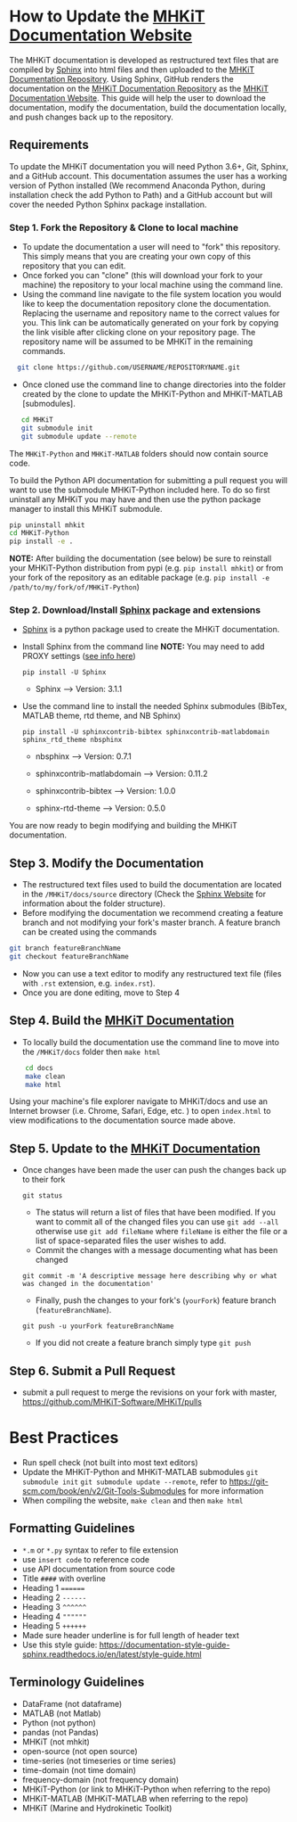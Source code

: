 
# How to Update the [MHKiT Documentation Website](https://MHKiT-Software.github.io/MHKiT/)
The MHKiT documentation is developed as restructured text files that are compiled by [Sphinx](http://www.sphinx-doc.org/en/master/) into html files and then uploaded to the [MHKiT Documentation Repository](https://github.com/MHKiT-Software/MHKiT). Using Sphinx, GitHub renders the documentation on the [MHKiT Documentation Repository](https://github.com/MHKiT-Software/MHKiT/) as the [MHKiT Documentation Website](https://MHKiT-Software.github.io/MHKiT/). This guide will help the user to download the documentation, modify the documentation, build the documentation locally, and push changes back up to the repository.


## Requirements

To update the MHKiT documentation you will need Python 3.6+, Git, Sphinx, and a GitHub account. This documentation assumes the user has a working version of Python installed (We recommend Anaconda Python, during installation check the add Python to Path) and a GitHub account but will cover the needed Python Sphinx package installation.

### Step 1. Fork the Repository & Clone to local machine
  - To update the documentation a user will need to "fork" this repository. This simply means that you are creating your own copy of this repository that you can edit.
  - Once forked you can "clone" (this will download your fork to your machine) the repository to your local machine using the command line.
  - Using the command line navigate to the file system location you would like to keep the documentation repository clone the documentation. Replacing the username and repository name to the correct values for you. This link can be automatically generated on your fork by copying the link visible after clicking clone on your repository page. The repository name will be assumed to be MHKiT in the remaining commands.
  ```bash
    git clone https://github.com/USERNAME/REPOSITORYNAME.git
  ```
  - Once cloned use the command line to change directories into the folder created by the clone to update the  MHKiT-Python and MHKiT-MATLAB [submodules].
  
  ```bash
     cd MHKiT
     git submodule init
     git submodule update --remote
  ```
  The ``MHKiT-Python`` and ``MHKiT-MATLAB`` folders should now contain source code.
  
  To build the Python API documentation for submitting a pull request you will want to use the submodule MHKiT-Python included here. To do so first uninstall any MHKiT you may have and then use the python package manager to install this MHKiT submodule.
  
  ```bash
  pip uninstall mhkit
  cd MHKiT-Python
  pip install -e .
  ```
   **NOTE:** After building the documentation (see below) be sure to reinstall your MHKiT-Python distribution from pypi (e.g. `pip install mhkit`) or from your fork of the repository as an editable package (e.g. `pip install -e /path/to/my/fork/of/MHKiT-Python`)

### Step 2. Download/Install [Sphinx](http://www.sphinx-doc.org/en/stable/index.html) package and extensions
  - [Sphinx]((http://www.sphinx-doc.org/en/master/usage/installation.html)) is a python package used to create the MHKiT documentation.

  - Install Sphinx from the command line
   **NOTE:** You may need to add PROXY settings ([see info here](https://cinhtau.net/2018/04/16/python-proxy-windows/))
    
    ```pip install -U Sphinx```
  
    - Sphinx --> Version: 3.1.1

  - Use the command line to install the needed Sphinx submodules (BibTex, MATLAB theme, rtd theme, and NB Sphinx)

     ```pip install -U sphinxcontrib-bibtex sphinxcontrib-matlabdomain sphinx_rtd_theme nbsphinx```

      - nbsphinx  --> Version: 0.7.1

      - sphinxcontrib-matlabdomain  --> Version: 0.11.2 

      - sphinxcontrib-bibtex --> Version: 1.0.0

      - sphinx-rtd-theme --> Version: 0.5.0

You are now ready to begin modifying and building the MHKiT documentation.

## Step 3. Modify the Documentation

- The restructured text files used to build the documentation are located in the ``/MHKiT/docs/source`` directory (Check the [Sphinx Website](http://www.sphinx-doc.org/en/master/) for information about the folder structure).
- Before modifying the documentation we recommend creating a feature branch and not modifying your fork's master branch. A feature branch can be created using the commands
```bash
git branch featureBranchName
git checkout featureBranchName
```
- Now you can use a text editor to modify any restructured text file (files with `.rst` extension, e.g. `index.rst`).
- Once you are done editing, move to Step 4

## Step 4. Build the [MHKiT Documentation](https://MHKiT-Software.github.io/MHKiT/)
- To locally build the documentation use the command line to move into the ``/MHKiT/docs`` folder then `make html`
```bash
    cd docs
    make clean
    make html
```
Using your machine's file explorer navigate to MHKiT/docs and use an Internet browser (i.e. Chrome, Safari, Edge, etc. ) to open `index.html` to view modifications to the documentation source made above.


## Step 5. Update to the [MHKiT Documentation](https://MHKiT-Software.github.io/MHKiT/)
- Once changes have been made the user can push the changes back up to their fork


  ```Shell
  git status
  ```
  - The status will return a list of files that have been modified. If you want to commit all of the changed files you can use `git add --all` otherwise use `git add fileName` where `fileName` is either the file or a list of space-separated files the user wishes to add.
  - Commit the changes with a message documenting what has been changed
  ```
  git commit -m 'A descriptive message here describing why or what was changed in the documentation'
  ```
  - Finally, push the changes to your fork's (``yourFork``) feature branch (``featureBranchName``).
  ```
  git push -u yourFork featureBranchName
  ```
  - If you did not create a feature branch simply type `git push` 

## Step 6. Submit a Pull Request
- submit a pull request to merge the revisions on your fork with master, https://github.com/MHKiT-Software/MHKiT/pulls

# Best Practices
  - Run spell check (not built into most text editors)
  - Update the MHKiT-Python and MHKiT-MATLAB submodules ``git submodule init`` ``git submodule update --remote``, refer to https://git-scm.com/book/en/v2/Git-Tools-Submodules for more information
  - When compiling the website, ``make clean`` and then ``make html``

## Formatting Guidelines
  - `*.m` or `*.py` syntax to refer to file extension
  - use ``insert code`` to reference code
  - use API documentation from source code
  - Title `####` with overline
  - Heading 1 `======`
  - Heading 2 `------`
  - Heading 3 `^^^^^^`
  - Heading 4 `""""""`
  - Heading 5 `++++++`
  - Made sure header underline is for full length of header text
  - Use this style guide: https://documentation-style-guide-sphinx.readthedocs.io/en/latest/style-guide.html

## Terminology Guidelines
  - DataFrame (not dataframe)
  - MATLAB (not Matlab)
  - Python (not python)
  - pandas (not Pandas)
  - MHKiT (not mhkit)
  - open-source (not open source)
  - time-series (not timeseries or time series)
  - time-domain (not time domain)
  - frequency-domain (not frequency domain)
  - MHKiT-Python (or link to MHKiT-Python when referring to the repo)
  - MHKiT-MATLAB (MHKiT-MATLAB when referring to the repo)
  - MHKiT (Marine and Hydrokinetic Toolkit)

